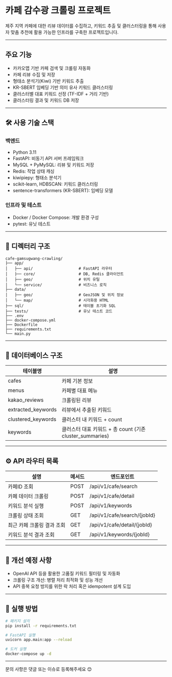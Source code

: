# 카페 감수광 크롤링 프로젝트

제주 지역 카페에 대한 리뷰 데이터를 수집하고, 키워드 추출 및 클러스터링을 통해 사용자 맞춤 추천에 활용 가능한 인프라를 구축한 프로젝트입니다.

---

## 주요 기능
- 카카오맵 기반 카페 검색 및 크롤링 자동화
- 카페 리뷰 수집 및 저장
- 형태소 분석기(Kiwi) 기반 키워드 추출
- KR-SBERT 임베딩 기반 의미 유사 키워드 클러스터링
- 클러스터별 대표 키워드 선정 (TF-IDF + 거리 기반)
- 클러스터링 결과 및 키워드 DB 저장

---

## 🛠 사용 기술 스택

### 백엔드
- Python 3.11
- FastAPI: 비동기 API 서버 프레임워크
- MySQL + PyMySQL: 리뷰 및 키워드 저장
- Redis: 작업 상태 캐싱
- kiwipiepy: 형태소 분석기
- scikit-learn, HDBSCAN: 키워드 클러스터링
- sentence-transformers (KR-SBERT): 임베딩 모델

### 인프라 및 테스트
- Docker / Docker Compose: 개발 환경 구성
- pytest: 유닛 테스트

---

## 📁 디렉터리 구조

```
cafe-gamsugwang-crawling/
├── app/
│   ├── api/                    # FastAPI 라우터
│   ├── core/                   # DB, Redis 클라이언트
│   ├── geo/                    # 위치 유틸
│   └── service/                # 비즈니스 로직
├── data/
│   ├── geo/                    # GeoJSON 및 위치 정보
│   └── map/                    # 시각화용 HTML
├── sql/                        # 테이블 초기화 SQL
├── tests/                      # 유닛 테스트 코드
├── .env
├── docker-compose.yml
├── Dockerfile
├── requirements.txt
└── main.py
```

---

## 🧾 데이터베이스 구조

| 테이블명            | 설명                          |
|---------------------|-------------------------------|
| cafes               | 카페 기본 정보               |
| menus               | 카페별 대표 메뉴             |
| kakao_reviews       | 크롤링된 리뷰                |
| extracted_keywords  | 리뷰에서 추출된 키워드       |
| clustered_keywords  | 클러스터 내 키워드 + count   |
| keywords            | 클러스터 대표 키워드 + 총 count (기존 cluster_summaries) |

---

## ⚙️ API 라우터 목록

| 설명                          | 메서드 | 엔드포인트                       |
|-------------------------------|--------|----------------------------------|
| 카페ID 조회                   | POST   | /api/v1/cafe/search              |
| 카페 데이터 크롤링           | POST   | /api/v1/cafe/detail              |
| 키워드 분석 실행             | POST   | /api/v1/keywords                 |
| 크롤링 상태 조회             | GET    | /api/v1/cafe/search/{jobId}     |
| 최근 카페 크롤링 결과 조회  | GET    | /api/v1/cafe/detail/{jobId}     |
| 키워드 분석 결과 조회       | GET    | /api/v1/keywords/{jobId}        |

---

## 🚀 개선 예정 사항

- OpenAI API 등을 활용한 고품질 키워드 필터링 및 자동화
- 크롤링 구조 개선: 병렬 처리 최적화 및 성능 개선
- API 중복 요청 방지를 위한 락 처리 혹은 idempotent 설계 도입

---

## 📝 실행 방법

```bash
# 패키지 설치
pip install -r requirements.txt

# FastAPI 실행
uvicorn app.main:app --reload

# 도커 실행
docker-compose up -d
```

---

문의 사항은 댓글 또는 이슈로 등록해주세요 😊